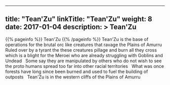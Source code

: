 
---
title: "Tean&#039;Zu"
linkTitle: "Tean&#039;Zu"
weight: 8
date: 2017-01-04
description: >
 Tean&#039;Zu
---

{{% pageinfo %}}
Tean&#039;Zu
{{% /pageinfo %}}
Tean'Zu is the base of operations for the brutal orc like creatures that ravage the Plains of Amurru <span class="line-spacer d-block"> </span> Ruled over by a tyrant the these creatures pillage and burn all they cross which is a blight for the Meroei who are already struggling with Goblins and Undead <span class="line-spacer d-block"> </span> Some say they are manipulated by others who do not wish to see the proto humans spread too far into other racial territories <span class="line-spacer d-block"> </span> What was once forests have long since been burned and used to fuel the building of outposts <span class="line-spacer d-block"> </span> Tean'Zu is in the western cliffs of the Plains of Amurru
